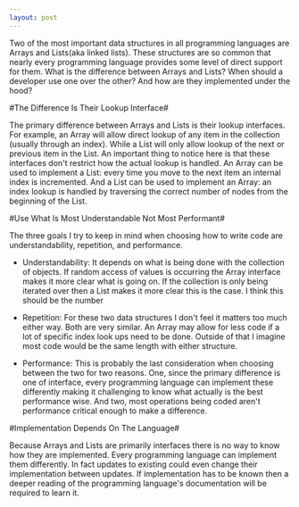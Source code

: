 ```yaml
---
layout: post
---
```

Two of the most important data structures in all programming languages are Arrays and Lists(aka linked lists). These structures are so common that nearly every programming language provides some level of direct support for them. What is the difference between Arrays and Lists? When should a developer use one over the other? And how are they implemented under the hood?

#The Difference Is Their Lookup Interface#

The primary difference between Arrays and Lists is their lookup interfaces. For example, an Array will allow direct lookup of any item in the collection (usually through an index). While a List will only allow lookup of the next or previous item in the List. An important thing to notice here is that these interfaces don't restrict how the actual lookup is handled. An Array can be used to implement a List: every time you move to the next item an internal index is incremented. And a List can be used to implement an Array: an index lookup is handled by traversing the correct number of nodes from the beginning of the List.

#Use What Is Most Understandable Not Most Performant#

The three goals I try to keep in mind when choosing how to write code are understandability, repetition, and performance.

* Understandability: It depends on what is being done with the collection of objects. If random access of values is occurring the Array interface makes it more clear what is going on. If the collection is only being iterated over then a List makes it more clear this is the case. I think this should be the number

* Repetition: For these two data structures I don't feel it matters too much either way. Both are very similar. An Array may allow for less code if a lot of specific index look ups need to be done. Outside of that I imagine most code would be the same length with either structure.

* Performance: This is probably the last consideration when choosing between the two for two reasons. One, since the primary difference is one of interface, every programming language can implement these differently making it challenging to know what actually is the best performance wise. And two, most operations being coded aren't performance critical enough to make a difference.

#Implementation Depends On The Language#

Because Arrays and Lists are primarily interfaces there is no way to know how they are implemented. Every programming language can implement them differently. In fact updates to existing could even change their implementation between updates. If implementation has to be known then a deeper reading of the programming language's documentation will be required to learn it.
